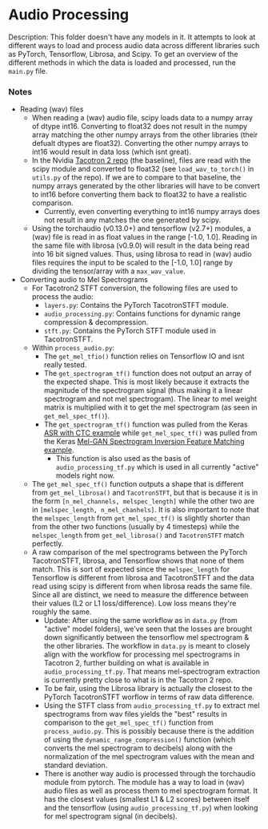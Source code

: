# Audio Processing

Description: This folder doesn't have any models in it. It attempts to look at different ways to load and process audio data across different libraries such as PyTorch, Tensorflow, Librosa, and Scipy. To get an overview of the different methods in which the data is loaded and processed, run the `main.py` file.


### Notes

 * Reading (wav) files
     * When reading a (wav) audio file, scipy loads data to a numpy array of dtype int16. Converting to float32 does not result in the numpy array matching the other numpy arrays from the other libraries (their defualt dtypes are float32). Converting the other numpy arrays to int16 would result in data loss (which isnt great).
     * In the Nvidia [Tacotron 2 repo](https://github.com/NVIDIA/tacotron2) (the baseline), files are read with the scipy module and converted to float32 (see `load_wav_to_torch()` in `utils.py` of the repo). If we are to compare to that baseline, the numpy arrays generated by the other libraries will have to be convert to int16 before converting them back to float32 to have a realistic comparison.
         * Currently, even converting everything to int16 numpy arrays does not result in any matches the one generated by scipy.
     * Using the torchaudio (v0.13.0+) and tensorflow (v2.7+) modules, a (wav) file is read in as float values in the range [-1.0, 1.0]. Reading in the same file with librosa (v0.9.0) will result in the data being read into 16 bit signed values. Thus, using librosa to read in (wav) audio files requires the input to be scaled to the [-1.0, 1.0] range by dividing the tensor/array with a `max_wav_value`.
 * Converting audio to Mel Spectrograms
     * For Tacotron2 STFT conversion, the following files are used to process the audio:
         * `layers.py`: Contains the PyTorch TacotronSTFT module.
         * `audio_processing.py`: Contains functions for dynamic range compression & decompression.
         * `stft.py`: Contains the PyTorch STFT module used in TacotronSTFT.
     * Within `process_audio.py`:
         * The `get_mel_tfio()` function relies on Tensorflow IO and isnt really tested.
         * The `get_spectrogram_tf()` function does not output an array of the expected shape. This is most likely because it extracts the magnitude of the spectrogram signal (thus making it a linear spectrogram and not mel spectrogram). The linear to mel weight matrix is multiplied with it to get the mel spectrogram (as seen in `get_mel_spec_tf()`).
         * The `get_spectrogram_tf()` function was pulled from the Keras [ASR with CTC example](https://keras.io/examples/audio/ctc_asr/#preprocessing) while `get_mel_spec_tf()` was pulled from the Keras [Mel-GAN Spectrogram Inversion Feature Matching example](https://keras.io/examples/audio/melgan_spectrogram_inversion/).
             * This function is also used as the basis of `audio_processing_tf.py` which is used in all currently "active" models right now.
     * The `get_mel_spec_tf()` function outputs a shape that is different from `get_mel_librosa()` and `TacotronSTFT`, but that is because it is in the form `[n_mel_channels, melspec_length]` while the other two are in `[melspec_length, n_mel_chanhels]`. It is also important to note that the `melspec_length` from `get_mel_spec_tf()` is slightly shorter than from the other two functions (usually by 4 timesteps) while the `melspec_length` from `get_mel_librosa()` and `TacotronSTFT` match perfectly.
     * A raw comparison of the mel spectrograms between the PyTorch TacotronSTFT, librosa, and Tensorflow shows that none of them match. This is sort of expected since the `melspec_length` for Tensorflow is different from librosa and TacotronSTFT and the data read using scipy is different from when librosa reads the same file. Since all are distinct, we need to measure the difference between their values (L2 or L1 loss/difference). Low loss means they're roughly the same.
         * Update: After using the same workflow as in `data.py` (from "active" model folders), we've seen that the losses are brought down significantly between the tensorflow mel spectrogram & the other libraries. The workflow in `data.py` is meant to closely align with the workflow for processing mel spectrograms in Tacotron 2, further building on what is available in `audio_processing_tf.py`. That means mel-spectrogram extraction is currently pretty close to what is in the Tacotron 2 repo.
         * To be fair, using the Librosa library is actually the closest to the PyTorch TacotronSTFT worflow in terms of raw data difference.
         * Using the STFT class from `audio_processing_tf.py` to extract mel spectrograms from wav files yields the "best" results in comparison to the `get_mel_spec_tf()` function from `process_audio.py`. This is possibly because there is the addition of using the `dynamic_range_compression()` function (which converts the mel spectrogram to decibels) along with the normalization of the mel spectrogram values with the mean and standard deviation.
         * There is another way audio is processed through the torchaudio module from pytorch. The module has a way to load in (wav) audio files as well as process them to mel spectrogram format. It has the closest values (smallest L1 & L2 scores) between itself and the tensorflow (using `audio_processing_tf.py`) when looking for mel spectrogram signal (in decibels).